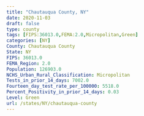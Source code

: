 ```yaml
---
title: "Chautauqua County, NY"
date: 2020-11-03
draft: false
type: county
tags: [FIPS:36013.0,FEMA:2.0,Micropolitan,Green]
categories: [NY]
County: Chautauqua County
State: NY
FIPS: 36013.0
FEMA_Region: 2.0
Population: 126903.0
NCHS_Urban_Rural_Classification: Micropolitan
Tests_in_prior_14_days: 7002.0
Fourteen_day_test_rate_per_100000: 5518.0
Percent_Positivity_in_prior_14_days: 0.03
Level: Green
url: /states/NY/chautauqua-county
---
```



